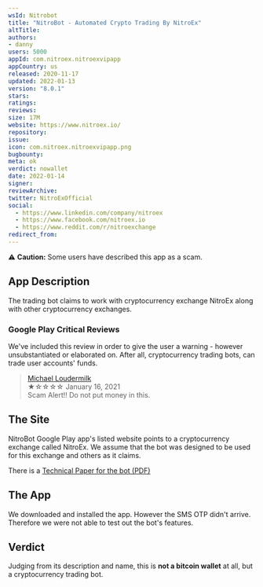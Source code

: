 ```yaml
---
wsId: Nitrobot
title: "NitroBot - Automated Crypto Trading By NitroEx"
altTitle: 
authors:
- danny
users: 5000
appId: com.nitroex.nitroexvipapp
appCountry: us
released: 2020-11-17
updated: 2022-01-13
version: "8.0.1"
stars: 
ratings: 
reviews: 
size: 17M
website: https://www.nitroex.io/
repository: 
issue: 
icon: com.nitroex.nitroexvipapp.png
bugbounty: 
meta: ok
verdict: nowallet
date: 2022-01-14
signer: 
reviewArchive:
twitter: NitroExOfficial
social:
  - https://www.linkedin.com/company/nitroex
  - https://www.facebook.com/nitroex.io
  - https://www.reddit.com/r/nitroexchange
redirect_from:
---
```


⚠️ **Caution:** Some users have described this app as a scam.

## App Description

The trading bot claims to work with cryptocurrency exchange NitroEx along with other cryptocurrency exchanges.

### Google Play Critical Reviews

We've included this review in order to give the user a warning - however unsubstantiated or elaborated on. After all, cryptocurrency trading bots, can trade user accounts' funds. 

> [Michael Loudermilk](https://play.google.com/store/apps/details?id=com.nitroex.nitroexvipapp&reviewId=gp%3AAOqpTOGheMqtuKNE9gXJd0ctgfMYN7yL3scCkFTF1pfnB3Jks_XI5otqfyQ0T7ego27LIJB2LJmENkNMmclL7M8)<br>
  ★☆☆☆☆ January 16, 2021<br>
       Scam Alert!! Do not put money in this.

## The Site

NitroBot Google Play app's listed website points to a cryptocurrency exchange called NitroEx. We assume that the bot was designed to be used for this exchange and others as it claims.

There is a [Technical Paper for the bot (PDF)](https://www.nitroex.io/assets/img/nitrobot_tech_paper.pdf) 
       
## The App

We downloaded and installed the app. However the SMS OTP didn't arrive. Therefore we were not able to test out the bot's features.

## Verdict

Judging from its description and name, this is **not a bitcoin wallet** at all, but a cryptocurrency trading bot.

